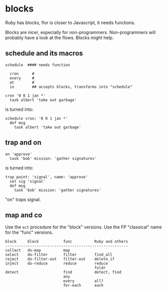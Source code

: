
# blocks

Ruby has blocks, flor is closer to Javascript, it needs functions.

Blocks are nicer, especially for non-programmers. Non-programmers will probably have a look at the flows. Blocks might help.


## schedule and its macros

```
schedule  #### needs function

  cron      #
  every     #
  at        #
  in        ## accepts blocks, transforms into "schedule"
```

```
cron '0 0 1 jan *'
  task albert 'take out garbage'
```
is turned into:
```
schedule cron: '0 0 1 jan *'
  def msg
    task albert 'take out garbage'
```


## trap and on

```
on 'approve'
  task 'bob' mission: 'gather signatures'
```
is turned into:
```
trap point: 'signal', name: 'approve'
  set sig 'signal'
  def msg
    task 'bob' mission: 'gather signatures'
```

"on" traps signal.


## map and co

Use the `ect` procedure for the "block" versions. Use the FP "classical" name for the "func" versions.

```
block     block           func          Ruby and others
-------------------------------------------------------
collect   do-map          map
select    do-filter       filter        find_all
reject    do-filter-out   filter-out    delete_if
inject    do-reduce       reduce        reduce
                                        foldr
detect                    find          detect, find
                          any
                          every         all?
                          for-each      each
```

